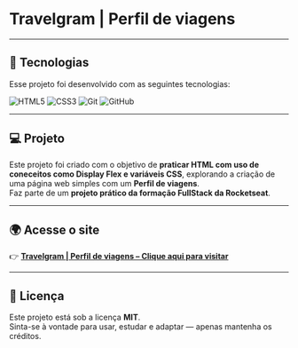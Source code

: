 #  **Travelgram | Perfil de viagens**

---

## 🚀 **Tecnologias**

Esse projeto foi desenvolvido com as seguintes tecnologias:

![HTML5](https://img.shields.io/badge/HTML5-E34F26?style=for-the-badge&logo=html5&logoColor=white)
![CSS3](https://img.shields.io/badge/CSS3-1572B6?style=for-the-badge&logo=css3&logoColor=white)
![Git](https://img.shields.io/badge/Git-F05033?style=for-the-badge&logo=git&logoColor=white)
![GitHub](https://img.shields.io/badge/GitHub-181717?style=for-the-badge&logo=github&logoColor=white)

---

## 💻 **Projeto**

Este projeto foi criado com o objetivo de **praticar HTML com uso de coneceitos como Display Flex e variáveis CSS**, explorando a criação de uma página web simples com um **Perfil de viagens**.  
Faz parte de um **projeto prático da formação FullStack da Rocketseat**.

---

## 🌍 **Acesse o site**

👉 [**Travelgram | Perfil de viagens – Clique aqui para visitar**](https://paulohassad.github.io/Projeto_Travelgram)

---

## 📝 **Licença**

Este projeto está sob a licença **MIT**.  
Sinta-se à vontade para usar, estudar e adaptar — apenas mantenha os créditos. 